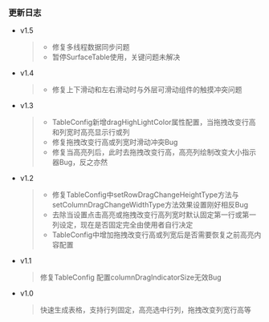 ### 更新日志
- v1.5
  > * 修复多线程数据同步问题
  > * 暂停SurfaceTable使用，关键问题未解决

- v1.4
  > * 修复上下滑动和左右滑动时与外层可滑动组件的触摸冲突问题

- v1.3
  > * TableConfig新增dragHighLightColor属性配置，当拖拽改变行高和列宽时高亮显示行或列
  > * 修复拖拽改变行高或列宽时滑动冲突Bug
  > * 修复当高亮列后，此时去拖拽改变行高，高亮列绘制改变大小指示器Bug，反之亦然

- v1.2
  > * 修复TableConfig中setRowDragChangeHeightType方法与setColumnDragChangeWidthType方法效果设置刚好相反Bug
  > * 去除当设置点击高亮或拖拽改变行高列宽时默认固定第一行或第一列设定，现在是否固定完全由使用者自行决定
  > * TableConfig中增加拖拽改变行高或列宽后是否需要恢复之前高亮内容配置

- v1.1
  > 修复TableConfig 配置columnDragIndicatorSize无效Bug

- v1.0
  > 快速生成表格，支持行列固定，高亮选中行列，拖拽改变列宽行高等

